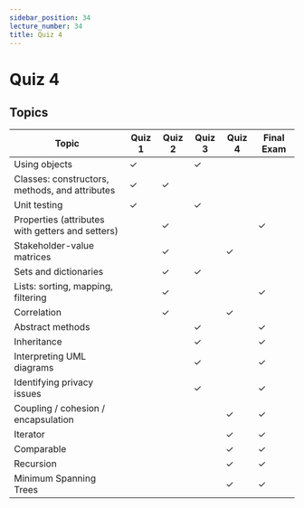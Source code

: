 ```yaml
---
sidebar_position: 34
lecture_number: 34
title: Quiz 4
---
```


# Quiz 4

## Topics

| Topic                                            | Quiz 1 | Quiz 2 | Quiz 3 | Quiz 4 | Final Exam |
| ------------------------------------------------ | ------ | ------ | ------ | ------ | ---------- |
| Using objects                                    |  ✓     |        | ✓      |        |            |
| Classes: constructors, methods, and attributes   |  ✓     |  ✓     |        |        |            |
| Unit testing                                     |  ✓     |        | ✓      |        |            |
| Properties (attributes with getters and setters) |        |  ✓     |        |        |  ✓         |
| Stakeholder-value matrices                       |        |  ✓     |        | ✓      |            |
| Sets and dictionaries                            |        |  ✓     | ✓      |        |            |
| Lists: sorting, mapping, filtering               |        |  ✓     |        |        |  ✓         |
| Correlation                                      |        |  ✓     |        | ✓      |            |
| Abstract methods                                 |        |        | ✓      |        |  ✓         |
| Inheritance                                      |        |        | ✓      |        |  ✓         |
| Interpreting UML diagrams                        |        |        | ✓      |        |  ✓         |
| Identifying privacy issues                       |        |        | ✓      |        |  ✓         |
| Coupling / cohesion / encapsulation              |        |        |        | ✓      |  ✓         |
| Iterator                                         |        |        |        | ✓      |  ✓         |
| Comparable                                       |        |        |        | ✓      |  ✓         |
| Recursion                                        |        |        |        | ✓      |  ✓         |
| Minimum Spanning Trees                           |        |        |        | ✓      |  ✓         |
